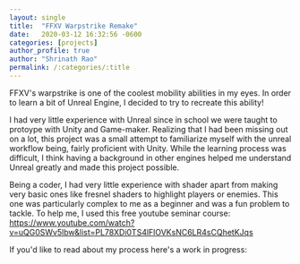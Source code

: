 ```yaml
---
layout: single
title:  "FFXV Warpstrike Remake"
date:   2020-03-12 16:32:56 -0600
categories: [projects] 
author_profile: true
author: "Shrinath Rao"
permalink: /:categories/:title
---
```


FFXV's warpstrike is one of the coolest mobility abilities in my eyes. In order to learn a bit of Unreal Engine, I decided to try to recreate this ability!

I had very little experience with Unreal since in school we were taught to protoype with Unity and Game-maker. Realizing that I had been missing out on a lot, this project was a small attempt to familiarize myself with the unreal workflow being, fairly proficient with Unity. While the learning process was difficult, I think having a background in other engines helped me understand Unreal greatly and made this project possible.

Being a coder, I had very little experience with shader apart from making very basic ones like fresnel shaders to highlight players or enemies. This one was particularly complex to me as a beginner and was a fun problem to tackle. To help me, I used this free youtube seminar course:
https://www.youtube.com/watch?v=uQG0SWv5lbw&list=PL78XDi0TS4lFlOVKsNC6LR4sCQhetKJqs

If you'd like to read about my process here's a work in progress:

